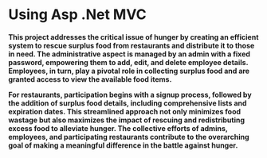 <h1>Using Asp .Net MVC</h1>

<h4>
This project addresses the critical issue of hunger by creating an efficient system to rescue surplus food from restaurants and distribute it to those in need. 
The administrative aspect is managed by an admin with a fixed password, empowering them to add, edit, and delete employee details. Employees, in turn, play a pivotal
role in collecting surplus food and are granted access to view the available food items.

For restaurants, participation begins with a signup process, followed by the addition of surplus food details, including comprehensive lists and expiration dates. 
This streamlined approach not only minimizes food wastage but also maximizes the impact of rescuing and redistributing excess food to alleviate hunger. 
The collective efforts of admins, employees, and participating restaurants contribute to the overarching goal of making a meaningful difference in the battle against hunger.
</h4>
